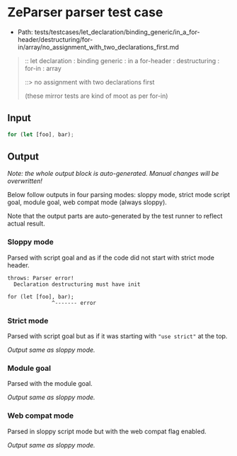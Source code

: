 # ZeParser parser test case

- Path: tests/testcases/let_declaration/binding_generic/in_a_for-header/destructuring/for-in/array/no_assignment_with_two_declarations_first.md

> :: let declaration : binding generic : in a for-header : destructuring : for-in : array
>
> ::> no assignment with two declarations first
>
> (these mirror tests are kind of moot as per for-in)

## Input

`````js
for (let [foo], bar);
`````

## Output

_Note: the whole output block is auto-generated. Manual changes will be overwritten!_

Below follow outputs in four parsing modes: sloppy mode, strict mode script goal, module goal, web compat mode (always sloppy).

Note that the output parts are auto-generated by the test runner to reflect actual result.

### Sloppy mode

Parsed with script goal and as if the code did not start with strict mode header.

`````
throws: Parser error!
  Declaration destructuring must have init

for (let [foo], bar);
              ^------- error
`````

### Strict mode

Parsed with script goal but as if it was starting with `"use strict"` at the top.

_Output same as sloppy mode._

### Module goal

Parsed with the module goal.

_Output same as sloppy mode._

### Web compat mode

Parsed in sloppy script mode but with the web compat flag enabled.

_Output same as sloppy mode._
